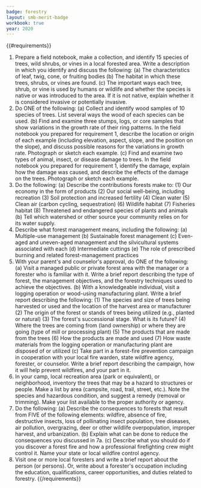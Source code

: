 ```yaml
---
badge: forestry
layout: smb-merit-badge
workbook: true
year: 2020
---
```


{{#requirements}}
1. Prepare a field notebook, make a collection, and identify 15 species of trees, wild shrubs, or vines in a local forested area. Write a description in which you identify and discuss the following:
    (a) The characteristics of leaf, twig, cone, or fruiting bodies
    (b) The habitat in which these trees, shrubs, or vines are found.
    (c) The important ways each tree, shrub, or vine is used by humans or wildlife and whether the species is native or was introduced to the area. If it is not native, explain whether it is considered invasive or potentially invasive.
2. Do ONE of the following:
    (a) Collect and identify wood samples of 10 species of trees. List several ways the wood of each species can be used.
    (b) Find and examine three stumps, logs, or core samples that show variations in the growth rate of their ring patterns. In the field notebook you prepared for requirement 1, describe the location or origin of each example (including elevation, aspect, slope, and the position on the slope), and discuss possible reasons for the variations in growth rate. Photograph or sketch each example.
    (c) Find and examine two types of animal, insect, or disease damage to trees. In the field notebook you prepared for requirement 1, identify the damage, explain how the damage was caused, and describe the effects of the damage on the trees. Photograph or sketch each example.
3. Do the following:
    (a) Describe the contributions forests make to:
        (1) Our economy in the form of products
        (2) Our social well-being, including recreation
        (3) Soil protection and increased fertility
        (4) Clean water
        (5) Clean air (carbon cycling, sequestration)
        (6) Wildlife habitat
        (7) Fisheries habitat
        (8) Threatened and endangered species of plants and animals
    (b) Tell which watershed or other source your community relies on for its water supply.
4. Describe what forest management means, including the following:
    (a) Multiple-use management
    (b) Sustainable forest management
    (c) Even-aged and uneven-aged management and the silvicultural systems associated with each
    (d) Intermediate cuttings
    (e) The role of prescribed burning and related forest-management practices
5. With your parent's and counselor's approval, do ONE of the following:
    (a) Visit a managed public or private forest area with the manager or a forester who is familiar with it. Write a brief report describing the type of forest, the management objectives, and the forestry techniques used to achieve the objectives.
    (b) With a knowledgeable individual, visit a logging operation or wood-using manufacturing plant. Write a brief report describing the following:
        (1) The species and size of trees being harvested or used and the location of the harvest area or manufacturer
        (2) The origin of the forest or stands of trees being utilized (e.g., planted or natural)
        (3) The forest's successional stage. What is its future?
        (4) Where the trees are coming from (land ownership) or where they are going (type of mill or processing plant)
        (5) The products that are made from the trees
        (6) How the products are made and used
        (7) How waste materials from the logging operation or manufacturing plant are disposed of or utilized
    (c) Take part in a forest-fire prevention campaign in cooperation with your local fire warden, state wildfire agency, forester, or counselor. Write a brief report describing the campaign, how it will help prevent wildfires, and your part in it.
6. In your camp, local recreation area (park or equivalent), or neighborhood, inventory the trees that may be a hazard to structures or people. Make a list by area (campsite, road, trail, street, etc.). Note the species and hazardous condition, and suggest a remedy (removal or trimming). Make your list available to the proper authority or agency.
7. Do the following:
    (a) Describe the consequences to forests that result from FIVE of the following elements: wildfire, absence of fire, destructive insects, loss of pollinating insect population, tree diseases, air pollution, overgrazing, deer or other wildlife overpopulation, improper harvest, and urbanization.
    (b) Explain what can be done to reduce the consequences you discussed in 7a.
    (c) Describe what you should do if you discover a forest fire and how a professional firefighting crew might control it. Name your state or local wildfire control agency.
8. Visit one or more local foresters and write a brief report about the person (or persons). Or, write about a forester's occupation including the education, qualifications, career opportunities, and duties related to forestry.
{{/requirements}}
